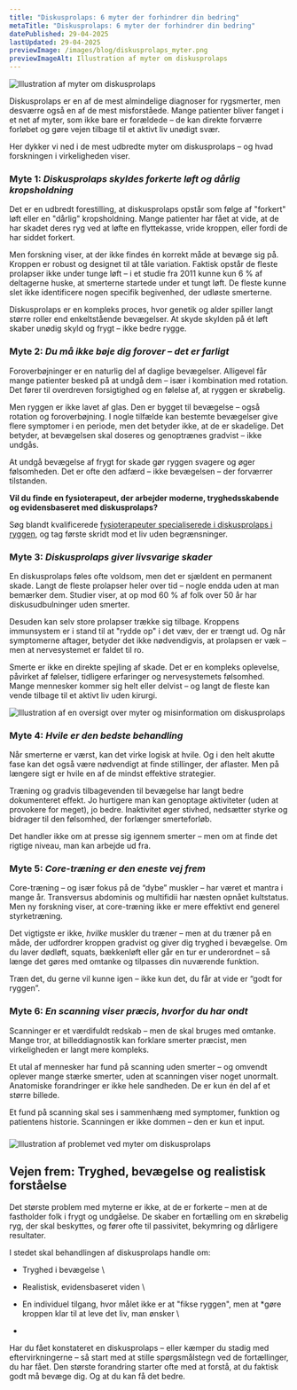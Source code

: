 ```yaml
---
title: "Diskusprolaps: 6 myter der forhindrer din bedring"
metaTitle: "Diskusprolaps: 6 myter der forhindrer din bedring"
datePublished: 29-04-2025
lastUpdated: 29-04-2025
previewImage: /images/blog/diskusprolaps_myter.png
previewImageAlt: Illustration af myter om diskusprolaps
---
```


![Illustration af myter om diskusprolaps](/images/blog/diskusprolaps_myter.png)


Diskusprolaps er en af de mest almindelige diagnoser for rygsmerter, men desværre også en af de mest misforståede. Mange patienter bliver fanget i et net af myter, som ikke bare er forældede – de kan direkte forværre forløbet og gøre vejen tilbage til et aktivt liv unødigt svær.

Her dykker vi ned i de mest udbredte myter om diskusprolaps – og hvad forskningen i virkeligheden viser.


### **Myte 1: *Diskusprolaps skyldes forkerte løft og dårlig kropsholdning***

Det er en udbredt forestilling, at diskusprolaps opstår som følge af "forkert" løft eller en "dårlig" kropsholdning. Mange patienter har fået at vide, at de har skadet deres ryg ved at løfte en flyttekasse, vride kroppen, eller fordi de har siddet forkert.

Men forskning viser, at der ikke findes én korrekt måde at bevæge sig på. Kroppen er robust og designet til at tåle variation. Faktisk opstår de fleste prolapser ikke under tunge løft – i et studie fra 2011 kunne kun 6 % af deltagerne huske, at smerterne startede under et tungt løft. De fleste kunne slet ikke identificere nogen specifik begivenhed, der udløste smerterne.

Diskusprolaps er en kompleks proces, hvor genetik og alder spiller langt større roller end enkeltstående bevægelser. At skyde skylden på ét løft skaber unødig skyld og frygt – ikke bedre rygge.


### **Myte 2: *Du må ikke bøje dig forover – det er farligt***

Foroverbøjninger er en naturlig del af daglige bevægelser. Alligevel får mange patienter besked på at undgå dem – især i kombination med rotation. Det fører til overdreven forsigtighed og en følelse af, at ryggen er skrøbelig.

Men ryggen er ikke lavet af glas. Den er bygget til bevægelse – også rotation og foroverbøjning. I nogle tilfælde kan bestemte bevægelser give flere symptomer i en periode, men det betyder ikke, at de er skadelige. Det betyder, at bevægelsen skal doseres og genoptrænes gradvist – ikke undgås.

At undgå bevægelse af frygt for skade gør ryggen svagere og øger følsomheden. Det er ofte den adfærd – ikke bevægelsen – der forværrer tilstanden.

**Vil du finde en fysioterapeut, der arbejder moderne, tryghedsskabende og evidensbaseret med diskusprolaps?**

Søg blandt kvalificerede [fysioterapeuter specialiserede i diskusprolaps i ryggen](https://www.fysfinder.dk/find/fysioterapeut/danmark/discusprolaps-i-ryggen), og tag første skridt mod et liv uden begrænsninger.


### **Myte 3: *Diskusprolaps giver livsvarige skader***

En diskusprolaps føles ofte voldsom, men det er sjældent en permanent skade. Langt de fleste prolapser heler over tid – nogle endda uden at man bemærker dem. Studier viser, at op mod 60 % af folk over 50 år har diskusudbulninger uden smerter.

Desuden kan selv store prolapser trække sig tilbage. Kroppens immunsystem er i stand til at "rydde op" i det væv, der er trængt ud. Og når symptomerne aftager, betyder det ikke nødvendigvis, at prolapsen er væk – men at nervesystemet er faldet til ro.

Smerte er ikke en direkte spejling af skade. Det er en kompleks oplevelse, påvirket af følelser, tidligere erfaringer og nervesystemets følsomhed. Mange mennesker kommer sig helt eller delvist – og langt de fleste kan vende tilbage til et aktivt liv uden kirurgi.


![Illustration af en oversigt over myter og misinformation om diskusprolaps](/images/blog/diskusprolaps_myter_oversigt.png)



### **Myte 4: *Hvile er den bedste behandling***

Når smerterne er værst, kan det virke logisk at hvile. Og i den helt akutte fase kan det også være nødvendigt at finde stillinger, der aflaster. Men på længere sigt er hvile en af de mindst effektive strategier.

Træning og gradvis tilbagevenden til bevægelse har langt bedre dokumenteret effekt. Jo hurtigere man kan genoptage aktiviteter (uden at provokere for meget), jo bedre. Inaktivitet øger stivhed, nedsætter styrke og bidrager til den følsomhed, der forlænger smerteforløb.

Det handler ikke om at presse sig igennem smerter – men om at finde det rigtige niveau, man kan arbejde ud fra.


### **Myte 5: *Core-træning er den eneste vej frem***

Core-træning – og især fokus på de “dybe” muskler – har været et mantra i mange år. Transversus abdominis og multifidii har næsten opnået kultstatus. Men ny forskning viser, at core-træning ikke er mere effektivt end generel styrketræning.

Det vigtigste er ikke, *hvilke* muskler du træner – men at du træner på en måde, der udfordrer kroppen gradvist og giver dig tryghed i bevægelse. Om du laver dødløft, squats, bækkenløft eller går en tur er underordnet – så længe det gøres med omtanke og tilpasses din nuværende funktion.

Træn det, du gerne vil kunne igen – ikke kun det, du får at vide er “godt for ryggen”.


### **Myte 6: *En scanning viser præcis, hvorfor du har ondt***

Scanninger er et værdifuldt redskab – men de skal bruges med omtanke. Mange tror, at billeddiagnostik kan forklare smerter præcist, men virkeligheden er langt mere kompleks.

Et utal af mennesker har fund på scanning uden smerter – og omvendt oplever mange stærke smerter, uden at scanningen viser noget unormalt. Anatomiske forandringer er ikke hele sandheden. De er kun én del af et større billede.

Et fund på scanning skal ses i sammenhæng med symptomer, funktion og patientens historie. Scanningen er ikke dommen – den er kun et input.


### 


![Illustration af problemet ved myter om diskusprolaps](/images/blog/diskusprolaps_myter_isbjerg.png)



## **Vejen frem: Tryghed, bevægelse og realistisk forståelse**

Det største problem med myterne er ikke, at de er forkerte – men at de fastholder folk i frygt og undgåelse. De skaber en fortælling om en skrøbelig ryg, der skal beskyttes, og fører ofte til passivitet, bekymring og dårligere resultater.

I stedet skal behandlingen af diskusprolaps handle om:



* Tryghed i bevægelse \

* Realistisk, evidensbaseret viden \

* En individuel tilgang, hvor målet ikke er at "fikse ryggen", men at *gøre kroppen klar til at leve det liv, man ønsker \
*

Har du fået konstateret en diskusprolaps – eller kæmper du stadig med eftervirkningerne – så start med at stille spørgsmålstegn ved de fortællinger, du har fået. Den største forandring starter ofte med at forstå, at du faktisk godt må bevæge dig. Og at du kan få det bedre.
